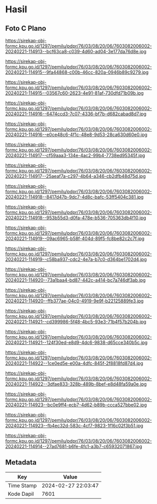 # Hasil

## Foto C Plano

https://sirekap-obj-formc.kpu.go.id/1297/pemilu/pdpr/76/03/08/20/06/7603082006002-20240221-114913--bcf63ca8-c039-4d60-ad04-3e177da76d8e.jpg

https://sirekap-obj-formc.kpu.go.id/1297/pemilu/pdpr/76/03/08/20/06/7603082006002-20240221-114915--9fa44868-c00b-46cc-820a-0946b89c9279.jpg

https://sirekap-obj-formc.kpu.go.id/1297/pemilu/pdpr/76/03/08/20/06/7603082006002-20240221-114915--03567c60-2623-4e91-81af-730dfd71b09b.jpg

https://sirekap-obj-formc.kpu.go.id/1297/pemilu/pdpr/76/03/08/20/06/7603082006002-20240221-114916--6474ccd3-7c07-4336-bf7b-d682cabad8d7.jpg

https://sirekap-obj-formc.kpu.go.id/1297/pemilu/pdpr/76/03/08/20/06/7603082006002-20240221-114916--e0ce48c6-4f1c-48e8-9d53-28ca630d60e0.jpg

https://sirekap-obj-formc.kpu.go.id/1297/pemilu/pdpr/76/03/08/20/06/7603082006002-20240221-114917--cf59aaa3-134e-4ac2-99b4-7738ed95345f.jpg

https://sirekap-obj-formc.kpu.go.id/1297/pemilu/pdpr/76/03/08/20/06/7603082006002-20240221-114917--25aeaf7a-c297-4b64-a346-cb2dfb48d75d.jpg

https://sirekap-obj-formc.kpu.go.id/1297/pemilu/pdpr/76/03/08/20/06/7603082006002-20240221-114918--8417d47b-9dc7-4d8c-bafc-53ff5404c381.jpg

https://sirekap-obj-formc.kpu.go.id/1297/pemilu/pdpr/76/03/08/20/06/7603082006002-20240221-114918--953b55d3-d0fa-478e-b536-705363db4f10.jpg

https://sirekap-obj-formc.kpu.go.id/1297/pemilu/pdpr/76/03/08/20/06/7603082006002-20240221-114919--09ac6965-b58f-404d-89f5-fc8be82c2c7f.jpg

https://sirekap-obj-formc.kpu.go.id/1297/pemilu/pdpr/76/03/08/20/06/7603082006002-20240221-114919--c58ba937-cdc2-4e7a-b7c0-d364be1702d4.jpg

https://sirekap-obj-formc.kpu.go.id/1297/pemilu/pdpr/76/03/08/20/06/7603082006002-20240221-114920--73a1baa4-bd87-442c-a414-bc7a746df3ab.jpg

https://sirekap-obj-formc.kpu.go.id/1297/pemilu/pdpr/76/03/08/20/06/7603082006002-20240221-114920--ffb377ae-04c0-4919-9e9f-b22125889fe3.jpg

https://sirekap-obj-formc.kpu.go.id/1297/pemilu/pdpr/76/03/08/20/06/7603082006002-20240221-114921--cd399986-5f48-4bc5-93e3-71b4f57b204b.jpg

https://sirekap-obj-formc.kpu.go.id/1297/pemilu/pdpr/76/03/08/20/06/7603082006002-20240221-114921--124f30ed-e8d9-4dc6-9838-d65cce340b5c.jpg

https://sirekap-obj-formc.kpu.go.id/1297/pemilu/pdpr/76/03/08/20/06/7603082006002-20240221-114922--1ce0ed5e-e00a-4dfc-845f-2f8818fd87d4.jpg

https://sirekap-obj-formc.kpu.go.id/1297/pemilu/pdpr/76/03/08/20/06/7603082006002-20240221-114922--3dfae833-328b-489b-8bef-e8d48fa59a0e.jpg

https://sirekap-obj-formc.kpu.go.id/1297/pemilu/pdpr/76/03/08/20/06/7603082006002-20240221-114923--bc0e9ff4-ecb7-4d62-b89b-ccca527bbe02.jpg

https://sirekap-obj-formc.kpu.go.id/1297/pemilu/pdpr/76/03/08/20/06/7603082006002-20240221-114923--fb4ec32d-583c-4cf7-9823-1f16c02f3b51.jpg

https://sirekap-obj-formc.kpu.go.id/1297/pemilu/pdpr/76/03/08/20/06/7603082006002-20240221-114914--27ad7681-b6fe-4fc1-a3b7-c65932071867.jpg


## Metadata

| Key        | Value               |
| ---------- | ------------------- |
| Time Stamp | 2024-02-27 22:03:47 |
| Kode Dapil | 7601                |



